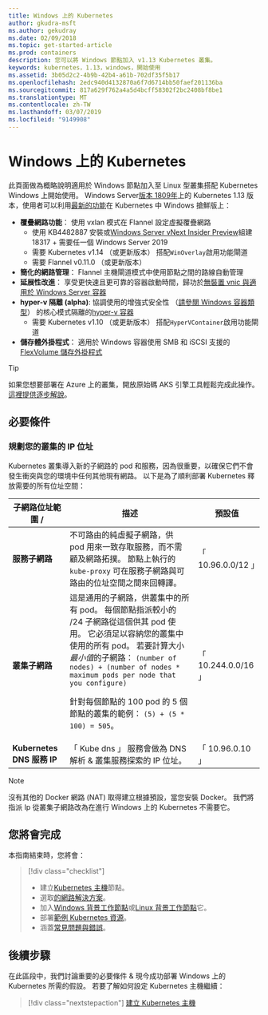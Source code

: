 ```yaml
---
title: Windows 上的 Kubernetes
author: gkudra-msft
ms.author: gekudray
ms.date: 02/09/2018
ms.topic: get-started-article
ms.prod: containers
description: 您可以將 Windows 節點加入 v1.13 Kubernetes 叢集。
keywords: kubernetes，1.13，windows，開始使用
ms.assetid: 3b05d2c2-4b9b-42b4-a61b-702df35f5b17
ms.openlocfilehash: 2edc940d4132870a6f7d6714bb50faef201136ba
ms.sourcegitcommit: 817a629f762a4a5d4bcff58302f2bc2408bf8be1
ms.translationtype: MT
ms.contentlocale: zh-TW
ms.lasthandoff: 03/07/2019
ms.locfileid: "9149908"
---
```

# <a name="kubernetes-on-windows"></a>Windows 上的 Kubernetes #
此頁面做為概略說明適用於 Windows 節點加入至 Linux 型叢集搭配 Kubernetes Windows 上開始使用。 Windows Server[版本 1809年](https://docs.microsoft.com/en-us/windows-server/get-started/whats-new-in-windows-server-1809#container-networking-with-kubernetes)上的 Kubernetes 1.13 版本，使用者可以利用[最新的功能](https://kubernetes.io/docs/getting-started-guides/windows/#supported-features)在 Kubernetes 中 Windows 搶鮮版上：

  - **覆疊網路功能**： 使用 vxlan 模式在 Flannel 設定虛擬覆疊網路
    - 使用 KB4482887 安裝或[Windows Server vNext Insider Preview](https://blogs.windows.com/windowsexperience/tag/windows-insider-program/)組建 18317 + 需要任一個 Windows Server 2019
    - 需要 Kubernetes v1.14 （或更新版本） 搭配`WinOverlay`啟用功能閘道
    - 需要 Flannel v0.11.0 （或更新版本）
  - **簡化的網路管理**： Flannel 主機閘道模式中使用節點之間的路線自動管理
  - **延展性改進**： 享受更快速且更可靠的容器啟動時間，歸功於[無裝置 vnic 與適用於 Windows Server 容器](https://blogs.technet.microsoft.com/networking/2018/04/27/network-start-up-and-performance-improvements-in-windows-10-spring-creators-update-and-windows-server-version-1803/)
  - **hyper-v 隔離 (alpha)**: 協調使用的增強式安全性 （[請參閱 Windows 容器類型](https://docs.microsoft.com/en-us/virtualization/windowscontainers/about/#windows-container-types)） 的核心模式隔離的[hyper-v 容器](https://kubernetes.io/docs/getting-started-guides/windows/#hyper-v-containers)
    - 需要 Kubernetes v1.10 （或更新版本） 搭配`HyperVContainer`啟用功能閘道
  - **儲存體外掛程式**： 適用於 Windows 容器使用 SMB 和 iSCSI 支援的[FlexVolume 儲存外掛程式](https://github.com/Microsoft/K8s-Storage-Plugins)

> [!TIP] 
> 如果您想要部署在 Azure 上的叢集，開放原始碼 AKS 引擎工具輕鬆完成此操作。 [這裡提供逐步解說](https://github.com/Azure/aks-engine/blob/master/docs/topics/windows.md)。

## <a name="prerequisites"></a>必要條件 ##

### <a name="plan-ip-addressing-for-your-cluster"></a>規劃您的叢集的 IP 位址 ###
<a name="definitions"></a>Kubernetes 叢集導入新的子網路的 pod 和服務，因為很重要，以確保它們不會發生衝突與您的環境中任何其他現有網路。 以下是為了順利部署 Kubernetes 釋放需要的所有位址空間：

| 子網路位址範圍 / | 描述 | 預設值 |
| --------- | ------------- | ------------- |
| <a name="service-subnet-def"></a>**服務子網路** | 不可路由的純虛擬子網路，供 pod 用來一致存取服務，而不需顧及網路拓撲。 節點上執行的 `kube-proxy` 可在服務子網路與可路由的位址空間之間來回轉譯。 | 「 10.96.0.0/12 」 |
| <a name="cluster-subnet-def"></a>**叢集子網路** |  這是通用的子網路，供叢集中的所有 pod。 每個節點指派較小的 /24 子網路從這個供其 pod 使用。 它必須足以容納您的叢集中使用的所有 pod。 若要計算大小*最小值*的子網路： `(number of nodes) + (number of nodes * maximum pods per node that you configure)` <p/>針對每個節點的 100 pod 的 5 個節點的叢集的範例： `(5) + (5 *  100) = 505`。  | 「 10.244.0.0/16 」 |
| **Kubernetes DNS 服務 IP** | 「 Kube dns 」 服務會做為 DNS 解析 & 叢集服務探索的 IP 位址。 | 「 10.96.0.10 」 |
> [!NOTE]
> 沒有其他的 Docker 網路 (NAT) 取得建立根據預設，當您安裝 Docker。 我們將指派 Ip 從叢集子網路改為在進行 Windows 上的 Kubernetes 不需要它。



## <a name="what-you-will-accomplish"></a>您將會完成 ##

本指南結束時，您將會：

> [!div class="checklist"]
> * 建立[Kubernetes 主機](./creating-a-linux-master.md)節點。  
> * 選取[的網路解決方案](./network-topologies.md)。  
> * 加入[Windows 背景工作節點](./joining-windows-workers.md)或[Linux 背景工作節點](./joining-linux-workers.md)它。  
> * 部署[範例 Kubernetes 資源](./deploying-resources.md)。  
> * 涵蓋[常見問題與錯誤](./common-problems.md)。

## <a name="next-steps"></a>後續步驟 ##
在此區段中，我們討論重要的必要條件 & 現今成功部署 Windows 上的 Kubernetes 所需的假設。 若要了解如何設定 Kubernetes 主機繼續：

> [!div class="nextstepaction"]
> [建立 Kubernetes 主機](./creating-a-linux-master.md)
